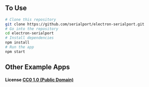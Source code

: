 
## To Use

```bash
# Clone this repository
git clone https://github.com/serialport/electron-serialport.git
# Go into the repository
cd electron-serialport
# Install dependencies
npm install
# Run the app
npm start
```


## Other Example Apps


#### License [CC0 1.0 (Public Domain)](LICENSE.md)
